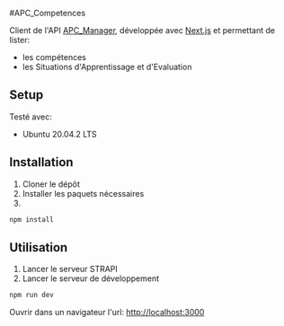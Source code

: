 #APC_Competences


Client de l'API [APC_Manager](https://github.com/JonCourbon/APC_Manager), développée avec [Next.js](https://nextjs.org/) et permettant de lister:

- les compétences
- les Situations d'Apprentissage et d'Evaluation

## Setup
Testé avec:

- Ubuntu 20.04.2 LTS

## Installation
1. Cloner le dépôt
2. Installer les paquets nécessaires
3.
```bash
npm install
```

## Utilisation
1. Lancer le serveur STRAPI
2. Lancer le serveur de développement
 
```bash
npm run dev
```

Ouvrir dans un navigateur l'url: [http://localhost:3000](http://localhost:3000)